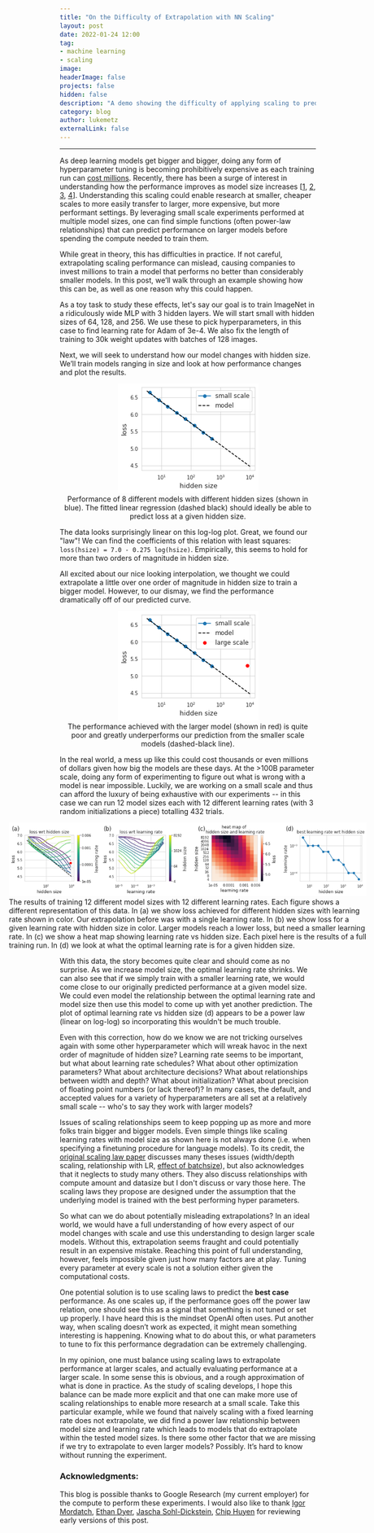 ```yaml
---
title: "On the Difficulty of Extrapolation with NN Scaling"
layout: post
date: 2022-01-24 12:00
tag:
- machine learning
- scaling
image:
headerImage: false
projects: false
hidden: false
description: "A demo showing the difficulty of applying scaling to predict performance of large models."
category: blog
author: lukemetz
externalLink: false
---
```

---

As deep learning models get bigger and bigger, doing any form of hyperparameter tuning is becoming prohibitively expensive as each training run can [cost millions](https://venturebeat.com/2020/06/01/ai-machine-learning-openai-gpt-3-size-isnt-everything/). Recently, there has been a surge of interest in understanding how the performance improves as model size increases
[[1](https://arxiv.org/abs/2001.08361),
[2](https://arxiv.org/abs/2010.14701),
[3](https://arxiv.org/abs/2112.11446),
[4](https://arxiv.org/abs/2005.14165)].
Understanding this scaling could enable research at smaller, cheaper scales to more easily transfer to larger, more expensive, but more performant settings.
By leveraging small scale experiments performed at multiple model sizes, one can find simple functions (often power-law relationships) that can predict performance on larger models before spending the compute needed to train them.

While great in theory, this has difficulties in practice. If not careful, extrapolating scaling performance can mislead, causing companies to invest millions to train a model that performs no better than considerably smaller models.
In this post, we’ll walk through an example showing how this can be, as well as one reason why this could happen.

As a toy task to study these effects, let's say our goal is to train ImageNet in a ridiculously wide MLP with 3 hidden layers.
We will start small with hidden sizes of 64, 128, and 256. We use these to pick hyperparameters, in this case to find learning rate for Adam of 3e-4. We also fix the length of training to 30k weight updates with batches of 128 images.

Next, we will seek to understand how our model changes with hidden size. We’ll train models ranging in size and look at how performance changes and plot the results. 


<div style="text-align:center">
<img src="/assets/images/nn_scaling_blog/pre.png" />
<figcaption class="caption">
Performance of 8 different models with different hidden sizes (shown in blue). The fitted linear regression (dashed black) should ideally be able to predict loss at a given hidden size.
 </figcaption>
 </div>
    


The data looks surprisingly linear on this log-log plot. Great, we found our "law"!
We can find the coefficients of this relation with least squares: `loss(hsize) = 7.0 - 0.275 log(hsize)`. Empirically, this seems to hold for more than two orders of magnitude in hidden size.

All excited about our nice looking interpolation, we thought we could extrapolate a little over one order of magnitude in hidden size to train a bigger model. However, to our dismay, we find the performance dramatically off of our predicted curve.

<div style="text-align:center">
<img src="/assets/images/nn_scaling_blog/post.png" />
<figcaption class="caption">
The performance achieved with the larger model (shown in red) is quite poor and greatly underperforms our prediction from the smaller scale models (dashed-black line).
 </figcaption>
</div>


In the real world, a mess up like this could cost thousands or even millions of dollars given how big the models are these days.
At the >100B parameter scale, doing any form of experimenting to figure out what is wrong with a model is near impossible. 
Luckily, we are working on a small scale and thus can afford the luxury of being exhaustive with our experiments -- in this case we can run 12 model sizes each with 12 different learning rates (with 3 random initializations a piece) totalling 432 trials.

<div style="margin-left:-100px; margin-right:-100px">
<img src="/assets/images/nn_scaling_blog/4pane.png" />
<figcaption class="caption">
The results of training 12 different model sizes with 12 different learning rates. Each figure shows a different representation of this data. In (a) we show loss achieved for different hidden sizes with learning rate shown in color. Our extrapolation before was with a single learning rate. In (b) we show loss for a given learning rate with hidden size in color. Larger models reach a lower loss, but need a smaller learning rate. In (c) we show a heat map showing learning rate vs hidden size. Each pixel here is the results of a full training run. In (d) we look at what the optimal learning rate is for a given hidden size.
 </figcaption>
</div>



With this data, the story becomes quite clear and should come as no surprise.
As we increase model size, the optimal learning rate shrinks.
We can also see that if we simply train with a smaller learning rate, we would come close to our originally predicted performance at a given model size.
We could even model the relationship between the optimal learning rate and model size then use this model to come up with yet another prediction.
The plot of optimal learning rate vs hidden size (d) appears to be a power law (linear on log-log) so incorporating this wouldn't be much trouble.

Even with this correction, how do we know we are not tricking ourselves again with some other hyperparameter which will wreak havoc in the next order of magnitude of hidden size?
Learning rate seems to be important, but what about learning rate schedules?
What about other optimization parameters?
What about architecture decisions? What about relationships between width and depth? What about initialization? What about precision of floating point numbers (or lack thereof)? In many cases, the default, and accepted values for a variety of hyperparameters are all set at a relatively small scale -- who's to say they work with larger models?

Issues of scaling relationships seem to keep popping up as more and more folks train bigger and bigger models.
Even simple things like scaling learning rates with model size as shown here is not always done (i.e. when specifying a finetuning procedure for language models).
To its credit, the [original scaling law paper](https://arxiv.org/abs/2001.08361) discusses many theses issues (width/depth scaling, relationship with LR, [effect of batchsize](https://arxiv.org/abs/1812.06162)), but also acknowledges that it neglects to study many others.
They also discuss relationships with compute amount and datasize but I don't discuss or vary those here. The scaling laws they propose are designed under the assumption that the underlying model is trained with the best performing hyper parameters.

So what can we do about potentially misleading extrapolations? In an ideal world, we would have a full understanding of how every aspect of our model changes with scale and use this understanding to design larger scale models. Without this, extrapolation seems fraught and could potentially result in an expensive mistake. Reaching this point of full understanding, however, feels impossible given just how many factors are at play. Tuning every parameter at every scale is not a solution either given the computational costs. 

One potential solution is to use scaling laws to predict the **best case** performance.
As one scales up, if the performance goes off the power law relation, one should see this as a signal that something is not tuned or set up properly.
I have heard this is the mindset OpenAI often uses.
Put another way, when scaling doesn’t work as expected, it might mean something interesting is happening.
Knowing what to do about this, or what parameters to tune to fix this performance degradation can be extremely challenging.

In my opinion, one must balance using scaling laws to extrapolate performance at larger scales, and actually evaluating performance at a larger scale.
In some sense this is obvious, and a rough approximation of what is done in practice.
As the study of scaling develops, I hope this balance can be made more explicit and that one can make more use of scaling relationships to enable more research at a small scale.
Take this particular example, while we found that naively scaling with a fixed learning rate does not extrapolate, we did find a power law relationship between model size and learning rate which leads to models that do extrapolate within the tested model sizes. Is there some other factor that we are missing if we try to extrapolate to even larger models? Possibly.
It’s hard to know without running the experiment.


<h3>Acknowledgments:</h3>

This blog is possible thanks to Google Research (my current employer) for the compute to perform these experiments.
I would also like to thank [Igor Mordatch](https://twitter.com/imordatch), [Ethan Dyer](https://twitter.com/ethansdyer), [Jascha Sohl-Dickstein](https://twitter.com/jaschasd), [Chip Huyen](https://twitter.com/chipro) for reviewing early versions of this post.
